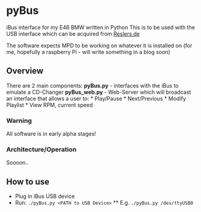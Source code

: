 pyBus
=====

iBus interface for my E46 BMW written in Python
This is to be used with the USB interface which can be acquired from [Reslers.de](http://www.reslers.de/IBUS/)

The software expects MPD to be working on whatever it is installed on (for me, hopefully a raspberry Pi - will write something in a blog soon)

## Overview
There are 2 main components:
**pyBus.py** - interfaces with the iBus to emulate a CD-Changer
**pyBus_web.py** - Web-Server which will broadcast an interface that allows a user to:
	* Play/Pause
	* Next/Previous
	* Modify Playlist
	* View RPM, current speed


### Warning
All software is in early alpha stages!

### Architecture/Operation
Soooon..

## How to use
* Plug in iBus USB device
* Run: `./pyBus.py <PATH to USB Device>`
** E.g. `./pyBus.py /dev/ttyUSB0`

